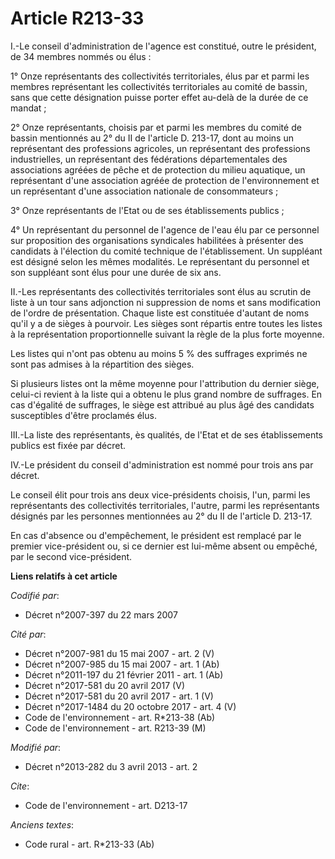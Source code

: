 # Article R213-33

I.-Le conseil d'administration de l'agence est constitué, outre le président, de 34 membres nommés ou élus : 

1° Onze représentants des collectivités territoriales, élus par et parmi les membres représentant les collectivités
territoriales au comité de bassin, sans que cette désignation puisse porter effet au-delà de la durée de ce mandat ; 

2° Onze représentants, choisis par et parmi les membres du comité de bassin mentionnés au 2° du II de l'article D. 213-17,
dont au moins un représentant des professions agricoles, un représentant des professions industrielles, un représentant des
fédérations départementales des associations agréées de pêche et de protection du milieu aquatique, un représentant d'une
association agréée de protection de l'environnement et un représentant d'une association nationale de consommateurs ; 

3° Onze représentants de l'Etat ou de ses établissements publics ; 

4° Un représentant du personnel de l'agence de l'eau élu par ce personnel sur proposition des organisations syndicales
habilitées à présenter des candidats à l'élection du comité technique de l'établissement. Un suppléant est désigné selon les
mêmes modalités. Le représentant du personnel et son suppléant sont élus pour une durée de six ans. 

II.-Les représentants des collectivités territoriales sont élus au scrutin de liste à un tour sans adjonction ni suppression
de noms et sans modification de l'ordre de présentation. Chaque liste est constituée d'autant de noms qu'il y a de sièges à
pourvoir. Les sièges sont répartis entre toutes les listes à la représentation proportionnelle suivant la règle de la plus
forte moyenne. 

Les listes qui n'ont pas obtenu au moins 5 % des suffrages exprimés ne sont pas admises à la répartition des sièges. 

Si plusieurs listes ont la même moyenne pour l'attribution du dernier siège, celui-ci revient à la liste qui a obtenu le plus
grand nombre de suffrages. En cas d'égalité de suffrages, le siège est attribué au plus âgé des candidats susceptibles d'être
proclamés élus. 

III.-La liste des représentants, ès qualités, de l'Etat et de ses établissements publics est fixée par décret. 

IV.-Le président du conseil d'administration est nommé pour trois ans par décret. 

Le conseil élit pour trois ans deux vice-présidents choisis, l'un, parmi les représentants des collectivités territoriales,
l'autre, parmi les représentants désignés par les personnes mentionnées au 2° du II de l'article D. 213-17. 

En cas d'absence ou d'empêchement, le président est remplacé par le premier vice-président ou, si ce dernier est lui-même
absent ou empêché, par le second vice-président.

**Liens relatifs à cet article**

_Codifié par_:

  - Décret n°2007-397 du 22 mars 2007

_Cité par_:

  - Décret n°2007-981 du 15 mai 2007 - art. 2 (V)
  - Décret n°2007-985 du 15 mai 2007 - art. 1 (Ab)
  - Décret n°2011-197 du 21 février 2011 - art. 1 (Ab)
  - Décret n°2017-581 du 20 avril 2017 (V)
  - Décret n°2017-581 du 20 avril 2017 - art. 1 (V)
  - Décret n°2017-1484 du 20 octobre 2017 - art. 4 (V)
  - Code de l'environnement - art. R*213-38 (Ab)
  - Code de l'environnement - art. R213-39 (M)

_Modifié par_:

  - Décret n°2013-282 du 3 avril 2013 - art. 2

_Cite_:

  - Code de l'environnement - art. D213-17

_Anciens textes_:

  - Code rural - art. R*213-33 (Ab)
